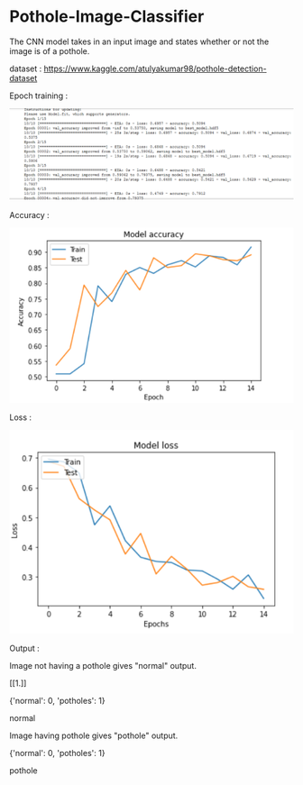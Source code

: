 # Pothole-Image-Classifier
The CNN model takes in an input image and states whether or not the image is of a pothole. 


dataset : https://www.kaggle.com/atulyakumar98/pothole-detection-dataset

Epoch training : 


![Vaccine Usage Distribution](https://github.com/Yagna24/Pothole-Image-Classifier/blob/main/pot_img/epoch.png?raw=true)


Accuracy :

![Vaccine Usage Distribution](https://github.com/Yagna24/Pothole-Image-Classifier/blob/main/pot_img/accuracy.png?raw=true)

Loss : 

![Vaccine Usage Distribution](https://github.com/Yagna24/Pothole-Image-Classifier/blob/main/pot_img/loss.png?raw=true)

Output  :

Image not having a pothole gives "normal" output. 

[[1.]]

{'normal': 0, 'potholes': 1}

normal



Image having pothole gives "pothole"  output.

{'normal': 0, 'potholes': 1}


pothole
